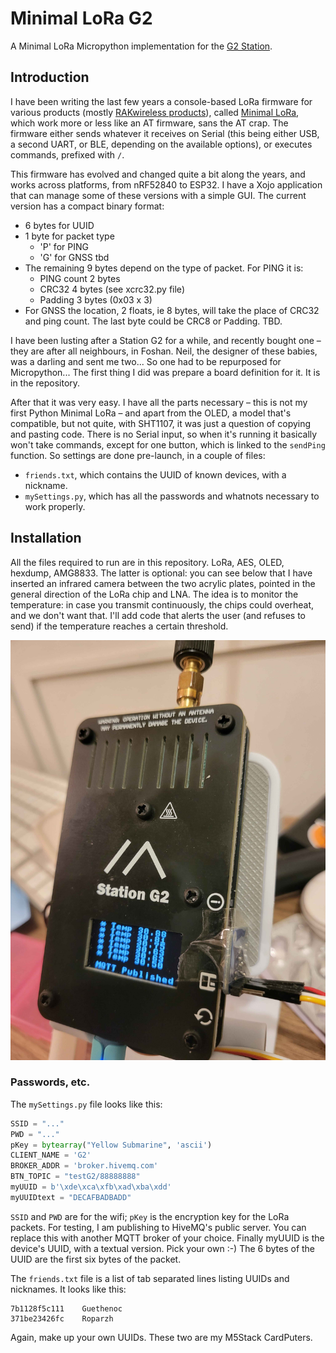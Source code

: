 # Minimal LoRa G2

A Minimal LoRa Micropython implementation for the [G2 Station](https://wiki.uniteng.com/en/meshtastic/station-g2).

## Introduction

I have been writing the last few years a console-based LoRa firmware for various products (mostly [RAKwireless products](https://store.rakwireless.com/collections/wisblock)), called [Minimal LoRa](https://github.com/Kongduino?tab=repositories&q=minimal&type=&language=&sort=), which work more or less like an AT firmware, sans the AT crap. The firmware either sends whatever it receives on Serial (this being either USB, a second UART, or BLE, depending on the available options), or executes commands, prefixed with `/`.

This firmware has evolved and changed quite a bit along the years, and works across platforms, from nRF52840 to ESP32. I have a Xojo application that can manage some of these versions with a simple GUI. The current version has a compact binary format:

* 6 bytes for UUID
* 1 byte for packet type
  - 'P' for PING
  - 'G' for GNSS
  tbd
* The remaining 9 bytes depend on the type of packet. For PING it is:
  - PING count	2 bytes
  - CRC32		4 bytes	(see xcrc32.py file)
  - Padding		3 bytes	(0x03 x 3)
* For GNSS the location, 2 floats, ie 8 bytes, will take the place of CRC32 and ping count. The last byte could be CRC8 or Padding. TBD.

I have been lusting after a Station G2 for a while, and recently bought one – they are after all neighbours, in Foshan. Neil, the designer of these babies, was a darling and sent me two... So one  had to be repurposed for Micropython... The first thing I did was prepare a board definition for it. It is in the repository.

After that it was very easy. I have all the parts necessary – this is not my first Python Minimal LoRa – and apart from the OLED, a model that's compatible, but not quite, with SHT1107, it was just a question of copying and pasting code. There is no Serial input, so when it's running it basically won't take commands, except for one button, which is linked to the `sendPing` function. So settings are done pre-launch, in a couple of files:

* `friends.txt`, which contains the UUID of known devices, with a nickname.
* `mySettings.py`, which has all the passwords and whatnots necessary to work properly.

##  Installation

All the files required to run are in this repository. LoRa, AES, OLED, hexdump, AMG8833. The latter is optional: you can see below that I have inserted an infrared camera between the two acrylic plates, pointed in the general direction of the LoRa chip and LNA. The idea is to monitor the temperature: in case you transmit continuously, the chips could overheat, and we don't want that. I'll add code that alerts the user (and refuses to send) if the temperature reaches a certain threshold.

![AMG](./Assets/AMG8833.jpg)

### Passwords, etc.

The `mySettings.py` file looks like this:

```python
SSID = "..."
PWD = "..."
pKey = bytearray("Yellow Submarine", 'ascii')
CLIENT_NAME = 'G2'
BROKER_ADDR = 'broker.hivemq.com'
BTN_TOPIC = "testG2/88888888"
myUUID = b'\xde\xca\xfb\xad\xba\xdd'
myUUIDtext = "DECAFBADBADD"
```

`SSID` and `PWD` are for the wifi; `pKey` is the encryption key for the LoRa packets. For testing, I am publishing to HiveMQ's public server. You can replace this with another MQTT broker of your choice. Finally myUUID is the device's UUID, with a textual version. Pick your own :-) The 6 bytes of the UUID are the first six bytes of the packet.

The `friends.txt` file is a list of tab separated lines listing UUIDs and nicknames. It looks like this:

```
7b1128f5c111	Guethenoc
371be23426fc	Roparzh
```

Again, make up your own UUIDs. These two are my M5Stack CardPuters.

